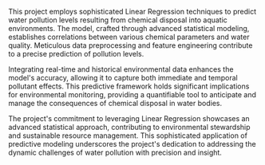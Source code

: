This project employs sophisticated Linear Regression techniques to predict water pollution levels resulting from chemical disposal into aquatic environments. The model, crafted through advanced statistical modeling, establishes correlations between various chemical parameters and water quality. Meticulous data preprocessing and feature engineering contribute to a precise prediction of pollution levels.

Integrating real-time and historical environmental data enhances the model's accuracy, allowing it to capture both immediate and temporal pollutant effects. This predictive framework holds significant implications for environmental monitoring, providing a quantifiable tool to anticipate and manage the consequences of chemical disposal in water bodies.

The project's commitment to leveraging Linear Regression showcases an advanced statistical approach, contributing to environmental stewardship and sustainable resource management. This sophisticated application of predictive modeling underscores the project's dedication to addressing the dynamic challenges of water pollution with precision and insight.
